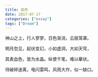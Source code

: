 ```yaml
---
title: 血月
date: 2017-07-17
categories: ["essay"]
tags: ["Dream"]
---
```

神山之上，行人寥寥，日色渐消，云层笼罩。

明月忽见，起伏变幻，小如虚洞，大如天穹，

其表血色，皆为水晶。纵使千笔，难以摹状。

待破碎迷离，电闪雷鸣，风雨大作，似一缺口。